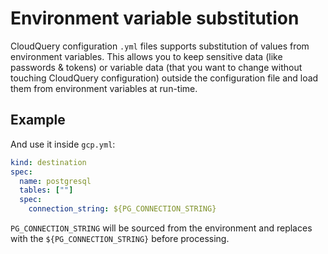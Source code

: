 # Environment variable substitution

CloudQuery configuration `.yml` files supports substitution of values
from environment variables. This allows you to keep sensitive data (like passwords & tokens) or variable data (that you want to change without touching CloudQuery configuration) outside the configuration file and load them from environment variables at run-time.

## Example

And use it inside `gcp.yml`:

```yaml
kind: destination
spec:
  name: postgresql
  tables: [""]
  spec:
    connection_string: ${PG_CONNECTION_STRING}
```

`PG_CONNECTION_STRING` will be sourced from the environment and replaces with the `${PG_CONNECTION_STRING}` before processing.

